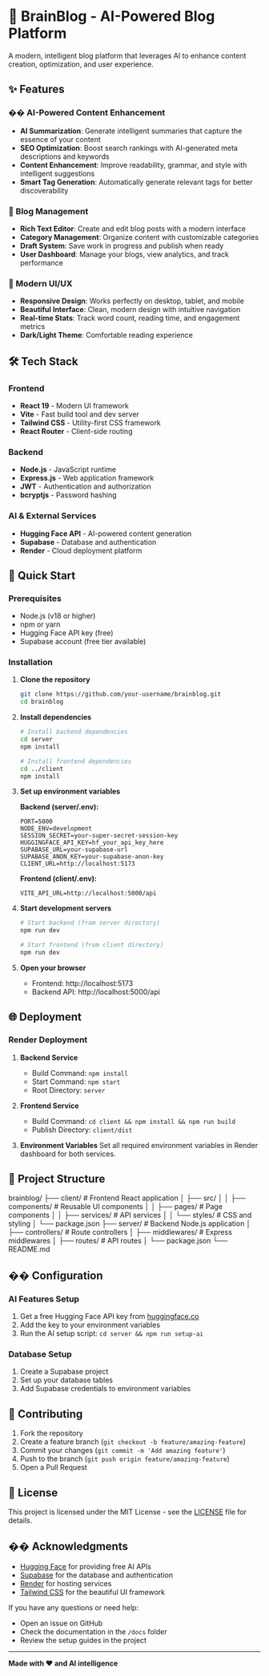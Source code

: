 # 🧠 BrainBlog - AI-Powered Blog Platform

A modern, intelligent blog platform that leverages AI to enhance content creation, optimization, and user experience.

## ✨ Features

### �� AI-Powered Content Enhancement
- **AI Summarization**: Generate intelligent summaries that capture the essence of your content
- **SEO Optimization**: Boost search rankings with AI-generated meta descriptions and keywords
- **Content Enhancement**: Improve readability, grammar, and style with intelligent suggestions
- **Smart Tag Generation**: Automatically generate relevant tags for better discoverability

### 📝 Blog Management
- **Rich Text Editor**: Create and edit blog posts with a modern interface
- **Category Management**: Organize content with customizable categories
- **Draft System**: Save work in progress and publish when ready
- **User Dashboard**: Manage your blogs, view analytics, and track performance

### 🎨 Modern UI/UX
- **Responsive Design**: Works perfectly on desktop, tablet, and mobile
- **Beautiful Interface**: Clean, modern design with intuitive navigation
- **Real-time Stats**: Track word count, reading time, and engagement metrics
- **Dark/Light Theme**: Comfortable reading experience

## 🛠️ Tech Stack

### Frontend
- **React 19** - Modern UI framework
- **Vite** - Fast build tool and dev server
- **Tailwind CSS** - Utility-first CSS framework
- **React Router** - Client-side routing

### Backend
- **Node.js** - JavaScript runtime
- **Express.js** - Web application framework
- **JWT** - Authentication and authorization
- **bcryptjs** - Password hashing

### AI & External Services
- **Hugging Face API** - AI-powered content generation
- **Supabase** - Database and authentication
- **Render** - Cloud deployment platform

## 🚀 Quick Start

### Prerequisites
- Node.js (v18 or higher)
- npm or yarn
- Hugging Face API key (free)
- Supabase account (free tier available)

### Installation

1. **Clone the repository**
   ```bash
   git clone https://github.com/your-username/brainblog.git
   cd brainblog
   ```

2. **Install dependencies**
   ```bash
   # Install backend dependencies
   cd server
   npm install
   
   # Install frontend dependencies
   cd ../client
   npm install
   ```

3. **Set up environment variables**

   **Backend (server/.env):**
   ```env
   PORT=5000
   NODE_ENV=development
   SESSION_SECRET=your-super-secret-session-key
   HUGGINGFACE_API_KEY=hf_your_api_key_here
   SUPABASE_URL=your-supabase-url
   SUPABASE_ANON_KEY=your-supabase-anon-key
   CLIENT_URL=http://localhost:5173
   ```

   **Frontend (client/.env):**
   ```env
   VITE_API_URL=http://localhost:5000/api
   ```

4. **Start development servers**
   ```bash
   # Start backend (from server directory)
   npm run dev
   
   # Start frontend (from client directory)
   npm run dev
   ```

5. **Open your browser**
   - Frontend: http://localhost:5173
   - Backend API: http://localhost:5000/api

## 🌐 Deployment

### Render Deployment

1. **Backend Service**
   - Build Command: `npm install`
   - Start Command: `npm start`
   - Root Directory: `server`

2. **Frontend Service**
   - Build Command: `cd client && npm install && npm run build`
   - Publish Directory: `client/dist`

3. **Environment Variables**
   Set all required environment variables in Render dashboard for both services.

## 📁 Project Structure
brainblog/
├── client/ # Frontend React application
│ ├── src/
│ │ ├── components/ # Reusable UI components
│ │ ├── pages/ # Page components
│ │ ├── services/ # API services
│ │ └── styles/ # CSS and styling
│ └── package.json
├── server/ # Backend Node.js application
│ ├── controllers/ # Route controllers
│ ├── middlewares/ # Express middlewares
│ ├── routes/ # API routes
│ └── package.json
└── README.md


## �� Configuration

### AI Features Setup
1. Get a free Hugging Face API key from [huggingface.co](https://huggingface.co/settings/tokens)
2. Add the key to your environment variables
3. Run the AI setup script: `cd server && npm run setup-ai`

### Database Setup
1. Create a Supabase project
2. Set up your database tables
3. Add Supabase credentials to environment variables

## 🤝 Contributing

1. Fork the repository
2. Create a feature branch (`git checkout -b feature/amazing-feature`)
3. Commit your changes (`git commit -m 'Add amazing feature'`)
4. Push to the branch (`git push origin feature/amazing-feature`)
5. Open a Pull Request

## 📄 License

This project is licensed under the MIT License - see the [LICENSE](LICENSE) file for details.

## �� Acknowledgments

- [Hugging Face](https://huggingface.co/) for providing free AI APIs
- [Supabase](https://supabase.com/) for the database and authentication
- [Render](https://render.com/) for hosting services
- [Tailwind CSS](https://tailwindcss.com/) for the beautiful UI framework

If you have any questions or need help:
- Open an issue on GitHub
- Check the documentation in the `/docs` folder
- Review the setup guides in the project

---

**Made with ❤️ and AI intelligence**
